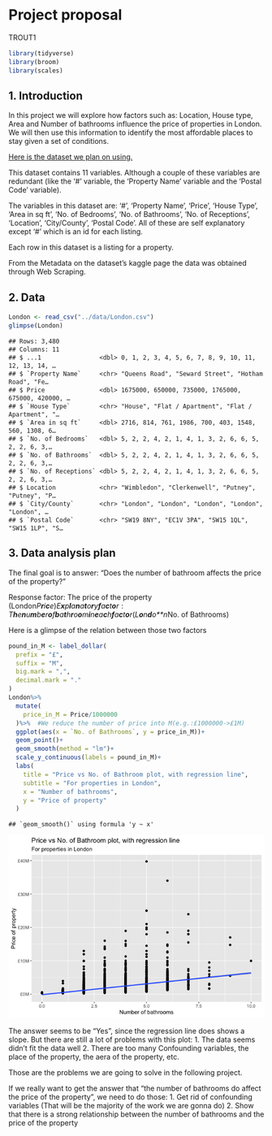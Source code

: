 Project proposal
================
TROUT1

``` r
library(tidyverse)
library(broom)
library(scales)
```

## 1. Introduction

In this project we will explore how factors such as: Location, House
type, Area and Number of bathrooms influence the price of properties in
London. We will then use this information to identify the most
affordable places to stay given a set of conditions.

[Here is the dataset we plan on
using.](https://www.kaggle.com/arnavkulkarni/housing-prices-in-london)

This dataset contains 11 variables. Although a couple of these variables
are redundant (like the ‘\#’ variable, the ‘Property Name’ variable and
the ‘Postal Code’ variable).

The variables in this dataset are: ‘\#’, ‘Property Name’, ‘Price’,
‘House Type’, ‘Area in sq ft’, ‘No. of Bedrooms’, ‘No. of Bathrooms’,
‘No. of Receptions’, ‘Location’, ‘City/County’, ‘Postal Code’. All of
these are self explanatory except ‘\#’ which is an id for each listing.

Each row in this dataset is a listing for a property.

From the Metadata on the dataset’s kaggle page the data was obtained
through Web Scraping.

## 2. Data

``` r
London <- read_csv("../data/London.csv")
glimpse(London)
```

    ## Rows: 3,480
    ## Columns: 11
    ## $ ...1                <dbl> 0, 1, 2, 3, 4, 5, 6, 7, 8, 9, 10, 11, 12, 13, 14, …
    ## $ `Property Name`     <chr> "Queens Road", "Seward Street", "Hotham Road", "Fe…
    ## $ Price               <dbl> 1675000, 650000, 735000, 1765000, 675000, 420000, …
    ## $ `House Type`        <chr> "House", "Flat / Apartment", "Flat / Apartment", "…
    ## $ `Area in sq ft`     <dbl> 2716, 814, 761, 1986, 700, 403, 1548, 560, 1308, 6…
    ## $ `No. of Bedrooms`   <dbl> 5, 2, 2, 4, 2, 1, 4, 1, 3, 2, 6, 6, 5, 2, 2, 6, 3,…
    ## $ `No. of Bathrooms`  <dbl> 5, 2, 2, 4, 2, 1, 4, 1, 3, 2, 6, 6, 5, 2, 2, 6, 3,…
    ## $ `No. of Receptions` <dbl> 5, 2, 2, 4, 2, 1, 4, 1, 3, 2, 6, 6, 5, 2, 2, 6, 3,…
    ## $ Location            <chr> "Wimbledon", "Clerkenwell", "Putney", "Putney", "P…
    ## $ `City/County`       <chr> "London", "London", "London", "London", "London", …
    ## $ `Postal Code`       <chr> "SW19 8NY", "EC1V 3PA", "SW15 1QL", "SW15 1LP", "S…

## 3. Data analysis plan

The final goal is to answer: “Does the number of bathroom affects the
price of the property?”

Response factor: The price of the property
(London*P**r**i**c**e*)*E**x**p**l**a**n**a**t**o**r**y**f**a**c**t**o**r* : *T**h**e**n**u**m**b**e**r**o**f**b**a**t**h**r**o**o**m**i**n**e**a**c**h**f**a**c**t**o**r*(*L**o**n**d**o**n*No. of
Bathrooms)

Here is a glimpse of the relation between those two factors

``` r
pound_in_M <- label_dollar(
  prefix = "£",
  suffix = "M",
  big.mark = ",",
  decimal.mark = "."
)
London%>%
  mutate( 
    price_in_M = Price/1000000
  )%>%  #We reduce the number of price into M(e.g.:£1000000->£1M)
  ggplot(aes(x = `No. of Bathrooms`, y = price_in_M))+
  geom_point()+
  geom_smooth(method = "lm")+
  scale_y_continuous(labels = pound_in_M)+
  labs(
    title = "Price vs No. of Bathroom plot, with regression line",
    subtitle = "For properties in London",
    x = "Number of bathrooms",
    y = "Price of property"
  )
```

    ## `geom_smooth()` using formula 'y ~ x'

![](proposal_files/figure-gfm/simple%20analysis-number%20of%20bathroom%20vs%20price-1.png)<!-- -->

The answer seems to be “Yes”, since the regression line does shows a
slope. But there are still a lot of problems with this plot: 1. The data
seems didn’t fit the data well 2. There are too many Confounding
variables, the place of the property, the aera of the property, etc.

Those are the problems we are going to solve in the following project.

If we really want to get the answer that “the number of bathrooms do
affect the price of the property”, we need to do those: 1. Get rid of
confounding variables (That will be the majority of the work we are
gonna do) 2. Show that there is a strong relationship between the number
of bathrooms and the price of the property
